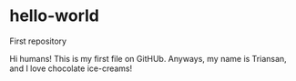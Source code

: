 # hello-world
First repository

Hi humans!
This is my first file on GitHUb. Anyways, my name is Triansan, and I love chocolate ice-creams!
